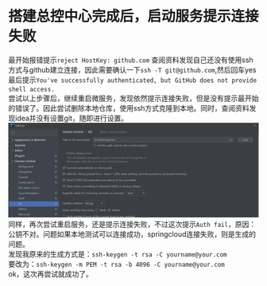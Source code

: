 # 搭建总控中心完成后，启动服务提示连接失败
最开始报错提示`reject HostKey: github.com`
查阅资料发现自己还没有使用ssh方式与github建立连接，因此需要确认一下`ssh -T git@github.com`,然后回车yes  
最后提示`You've successfully authenticated, but GitHub does not provide shell access.`  
尝试以上步骤后，继续重启微服务，发现依然提示连接失败，但是没有提示最开始的错误了。因此尝试删除本地仓库，使用ssh方式克隆到本地。同时，查阅资料发现idea并没有设置git，随即进行设置。  
![git设置](https://github.com/lijiasheng12333/spirngcloud/blob/main/pic/gitConfig.png)  
同样，再次尝试重启服务，还是提示连接失败，不过这次提示`Auth fail`，原因：公钥不对。问题如果本地测试可以连接成功，springcloud连接失败，则是生成的问题。  
发现我原来的生成方式是：`ssh-keygen -t rsa -C yourname@your.com`  
要改为：`ssh-keygen -m PEM -t rsa -b 4096 -C yourname@your.com`  
ok，这次再尝试就成功了。